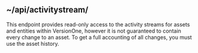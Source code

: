 ## ~/api/activitystream/<asset-number>

This endpoint provides read-only access to the activity streams for assets and entities within VersionOne, however it is not guaranteed to contain every change to an asset. To get a full accounting of all changes, you must use the asset history.